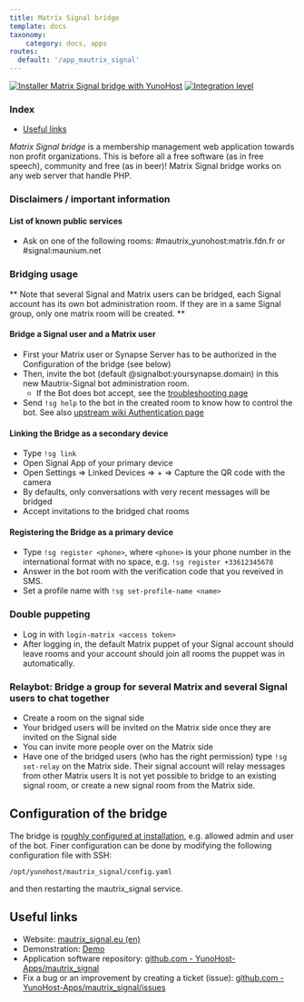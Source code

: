 ```yaml
---
title: Matrix Signal bridge
template: docs
taxonomy:
    category: docs, apps
routes:
  default: '/app_mautrix_signal'
---
```


[![Installer Matrix Signal bridge with YunoHost](https://install-app.yunohost.org/install-with-yunohost.svg)](https://install-app.yunohost.org/?app=mautrix_signal) [![Integration level](https://dash.yunohost.org/integration/mautrix_signal.svg)](https://dash.yunohost.org/appci/app/mautrix_signal)

### Index

- [Useful links](#useful-links)

*Matrix Signal bridge* is a membership management web application towards non profit organizations. This is before all a free software (as in free speech), community and free (as in beer)! Matrix Signal bridge works on any web server that handle PHP.

### Disclaimers / important information

#### List of known public services

* Ask on one of the following rooms: #mautrix_yunohost:matrix.fdn.fr or #signal:maunium.net

### Bridging usage
** Note that several Signal and Matrix users can be bridged, each Signal account has its own bot administration room. If they are in a same Signal group, only one matrix room will be created. **

#### Bridge a Signal user and a Matrix user
* First your Matrix user or Synapse Server has to be authorized in the Configuration of the bridge (see below)
* Then, invite the bot (default @signalbot:yoursynapse.domain) in this new Mautrix-Signal bot administration room.
  * If the Bot does bot accept, see the [troubleshooting page](https://docs.mau.fi/bridges/general/troubleshooting.html)
* Send ``!sg help`` to the bot in the created room to know how to control the bot.
See also [upstream wiki Authentication page](https://docs.mau.fi/bridges/python/signal/authentication.html)

#### Linking the Bridge as a secondary device
* Type ``!sg link``
* Open Signal App of your primary device
* Open Settings => Linked Devices => + => Capture the QR code with the camera
* By defaults, only conversations with very recent messages will be bridged
* Accept invitations to the bridged chat rooms

#### Registering the Bridge as a primary device
* Type ``!sg register <phone>``, where ``<phone>`` is your phone number in the international format with no space, e.g. ``!sg register +33612345678``
* Answer in the bot room with the verification code that you reveived in SMS.
* Set a profile name with ``!sg set-profile-name <name>``

### Double puppeting
* Log in with ``login-matrix <access token>``
* After logging in, the default Matrix puppet of your Signal account should leave rooms and your account should join all rooms the puppet was in automatically.


### Relaybot: Bridge a group for several Matrix and several Signal users to chat together
* Create a room on the signal side
* Your bridged users will be invited on the Matrix side once they are invited on the Signal side
* You can invite more people over on the Matrix side
* Have one of the bridged users (who has the right permission) type `!sg set-relay` on the Matrix side. Their signal account will relay messages from other Matrix users
It is not yet possible to bridge to an existing signal room, or create a new signal room from the Matrix side.

## Configuration of the bridge

The bridge is [roughly configured at installation](https://github.com/YunoHost-Apps/mautrix_signal_ynh/blob/master/conf/config.yaml), e.g. allowed admin and user of the bot. Finer configuration can be done by modifying the
following configuration file with SSH: 
```
/opt/yunohost/mautrix_signal/config.yaml
```
and then restarting the mautrix_signal service.

## Useful links

+ Website: [mautrix_signal.eu (en)](https://mautrix_signal.eu/site/)
+ Demonstration: [Demo](https://demo.mautrix_signal.eu/login)
+ Application software repository: [github.com - YunoHost-Apps/mautrix_signal](https://github.com/YunoHost-Apps/mautrix_signal_ynh)
+ Fix a bug or an improvement by creating a ticket (issue): [github.com - YunoHost-Apps/mautrix_signal/issues](https://github.com/YunoHost-Apps/mautrix_signal_ynh/issues)
